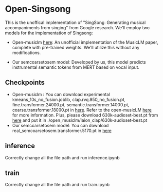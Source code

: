 # Open-Singsong

This is the unoffical implementation of "SingSong: Generating musical accompaniments from singing" from Google research.
We'll employ two models for the implementation of Singsong:
- Open-musiclm [here](https://github.com/zhvng/open-musiclm): An unofficial implementation of the MusicLM paper, complete with pre-trained weights. We'll utilize this without any modifications.
  
- Our semcoarsetosem model: Developed by us, this model predicts instrumental semantic tokens from MERT based on vocal input.

## Checkpoints
- Open-musiclm : You can download experimental kmeans_10s_no_fusion.joblib, clap.rvq.950_no_fusion.pt, fine.transformer.24000.pt, semantic.transformer.14000.pt, coarse.transformer.18000.pt in [here](https://drive.google.com/drive/u/0/folders/1347glwEc-6XWulfU7NGrFrYTvTnjeVJE). Refer to the open-musicLM [here](https://github.com/zhvng/open-musiclm) for more information. Plus, please download 630k-audioset-best.pt from [here](https://drive.google.com/drive/folders/1D6ZR5S6M5yoNXaJm35U2s-Rh6YofHrpQ?usp=sharing) and put it in ./open_musiclm/laion_clap/630k-audioset-best.pt
- Our semcoarsetosem model: You can download real_semcoarsetosem.transformer.5170.pt in [here](https://drive.google.com/drive/folders/1D6ZR5S6M5yoNXaJm35U2s-Rh6YofHrpQ?usp=sharing)

## inference
Correctly change all the file path and run inference.ipynb

## train
Correctly change all the file path and run train.ipynb

